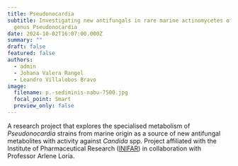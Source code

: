 ```yaml
---
title: Pseudonocardia
subtitle: Investigating new antifungals in rare marine actinomycetes of the
  genus Pseudonocardia
date: 2024-10-02T16:07:00.000Z
summary: ""
draft: false
featured: false
authors:
  - admin
  - Johana Valera Rangel
  - Leandro Villalobos Bravo
image:
  filename: p.-sediminis-nabu-7500.jpg
  focal_point: Smart
  preview_only: false
---
```

A research project that explores the specialised metabolism of *Pseudonocardia* strains from marine origin as a source of new antifungal metabolites with activity against *Candida* spp. Project affiliated with the Institute of Pharmaceutical Research ([INIFAR](https://inifar.ucr.ac.cr/)) in collaboration with Professor Arlene Loría.
